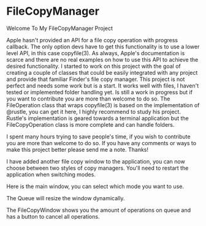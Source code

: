 # FileCopyManager
Welcome To My FileCopyManager Project

Apple hasn't provided an API for a file copy operation with progress callback. The only option devs have to get this functionality is to use a lower level API, in this case copyfile(3). As always, Apple's documentation is scarce and there are no real examples on how to use this API to achieve the desired functionality. I started to work on this project with the goal of creating a couple of classes that could be easily integrated with any project and provide that familiar Finder's file copy manager. This project is not perfect and needs some work but is a start. It works well with files, I haven't tested or implemented folder handling yet. Is still a work in progress but if you want to contribute you are more than welcome to do so. The FileOperation class that wraps copyfile(3) is based on the implementation of @rustle, you can get it here, I highly recommend to study his project. Rustle's implementation is geared towards a terminal application but the FileCopyOperation class is more complete and can handle folders.

I spent many hours trying to save people's time, if you wish to contribute you are more than welcome to do so. If you have any comments or ways to make this project better please send me a note. Thanks!

I have added another file copy window to the application, you can now choose between two styles of copy managers. You'll need to restart the application when switching modes.

Here is the main window, you can select which mode you want to use.
<img src="http://i.imgur.com/mjWXauu.png" alt="">

The Queue will resize the window dynamically.
<img src="http://i.imgur.com/Pg5wEp0.png" alt="">

The FileCopyWindow shows you the amount of operations on queue and has a button to cancel all operations.
<img src="http://i.imgur.com/XVnxk1U.png" alt="">



